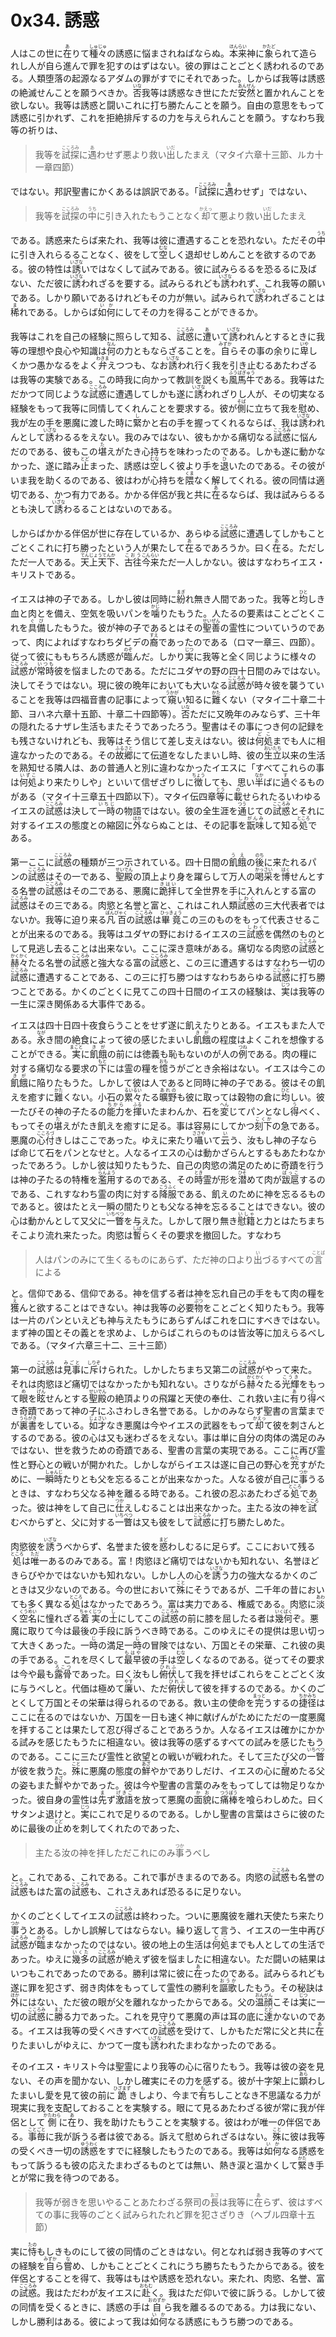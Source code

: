# 0x34. 誘惑

<article>
<section>
<p class="paragraph">人はこの世に<ruby><rb>在</rb><rp>（</rp><rt>あ</rt><rp>）</rp></ruby>りて<ruby><rb>種々</rb><rp>（</rp><rt>しゅじゅ</rt><rp>）</rp></ruby>の誘惑に悩まされねばならぬ。<ruby><rb>本来</rb><rp>（</rp><rt>ほんらい</rt><rp>）</rp></ruby>神に<ruby><rb>象</rb><rp>（</rp><rt>かたど</rt><rp>）</rp></ruby>られて造られし人が自ら進んで罪を犯すのはずはない。彼の罪はことごとく誘われるのである。人類堕落の起源なるアダムの罪がすでにそれであった。しからば我等は誘惑の絶滅せんことを願うべきか。<ruby><rb>否</rb><rp>（</rp><rt>いな</rt><rp>）</rp></ruby>我等は誘惑なき世にただ<ruby><rb>安然</rb><rp>（</rp><rt>あんぜん</rt><rp>）</rp></ruby>と置かれんことを欲しない。我等は誘惑と闘いこれに打ち勝たんことを願う。自由の意思をもって誘惑に引かれず、これを拒絶排斥するの力を与えられんことを願う。すなわち我等の祈りは、</p>

<blockquote>
我等を<ruby><rb>試探</rb><rp>（</rp><rt>こころみ</rt><rp>）</rp></ruby>に<ruby><rb>遇</rb><rp>（</rp><rt>あ</rt><rp>）</rp></ruby>わせず悪より救い<ruby><rb>出</rb><rp>（</rp><rt>いだ</rt><rp>）</rp></ruby>したまえ（マタイ六章十三節、ルカ十一章四節）
</blockquote>

<p>ではない。邦訳聖書にかくあるは誤訳である。「<ruby><rb>試探</rb><rp>（</rp><rt>こころみ</rt><rp>）</rp></ruby>に<ruby><rb>遇</rb><rp>（</rp><rt>あ</rt><rp>）</rp></ruby>わせず」ではない、</p>

<blockquote>
我等を<ruby><rb>試探</rb><rp>（</rp><rt>こころみ</rt><rp>）</rp></ruby>の<ruby><rb>中</rb><rp>（</rp><rt>うち</rt><rp>）</rp></ruby>に引き入れたもうことなく<ruby><rb>却</rb><rp>（</rp><rt>かえっ</rt><rp>）</rp></ruby>て悪より救い<ruby><rb>出</rb><rp>（</rp><rt>いだ</rt><rp>）</rp></ruby>したまえ
</blockquote>

<p>である。誘惑来たらば来たれ、我等は彼に遭遇することを恐れない。ただその<ruby><rb>中</rb><rp>（</rp><rt>うち</rt><rp>）</rp></ruby>に引き入れらるることなく、彼をして<ruby><rb>空</rb><rp>（</rp><rt>むな</rt><rp>）</rp></ruby>しく退却せしめんことを欲するのである。彼の特性は<ruby><rb>誘</rb><rp>（</rp><rt>いざな</rt><rp>）</rp></ruby>いではなくして試みである。彼に試みらるるを恐るるに及ばない、ただ彼に<ruby><rb>誘</rb><rp>（</rp><rt>いざな</rt><rp>）</rp></ruby>われざるを要する。試みらるれども<ruby><rb>誘</rb><rp>（</rp><rt>いざな</rt><rp>）</rp></ruby>われず、これ我等の願いである。しかり願いであるけれどもその力が無い。試みられて<ruby><rb>誘</rb><rp>（</rp><rt>いざな</rt><rp>）</rp></ruby>われざることは<ruby><rb>稀</rb><rp>（</rp><rt>ま</rt><rp>）</rp></ruby>れである。しからば<ruby><rb>如何</rb><rp>（</rp><rt>いか</rt><rp>）</rp></ruby>にしてその力を得ることができるか。</p>

<p class="paragraph">我等はこれを自己の経験に照らして知る、<ruby><rb>試惑</rb><rp>（</rp><rt>こころみ</rt><rp>）</rp></ruby>に<ruby><rb>遭</rb><rp>（</rp><rt>あ</rt><rp>）</rp></ruby>いて<ruby><rb>誘</rb><rp>（</rp><rt>いざな</rt><rp>）</rp></ruby>われんとするときに我等の理想や良心や知識は<ruby><rb>何</rb><rp>（</rp><rt>なん</rt><rp>）</rp></ruby>の力ともならざることを。<ruby><rb>自</rb><rp>（</rp><rt>みずか</rt><rp>）</rp></ruby>らその事の余りに<ruby><rb>卑</rb><rp>（</rp><rt>いや</rt><rp>）</rp></ruby>しくかつ愚かなるをよく<ruby><rb>弁</rb><rp>（</rp><rt>わきま</rt><rp>）</rp></ruby>えつつも、なお<ruby><rb>誘</rb><rp>（</rp><rt>いざな</rt><rp>）</rp></ruby>われ行く我を引き止むるあたわざるは我等の実験である。この時我に向かって教訓を説くも<ruby><rb>風馬牛</rb><rp>（</rp><rt>ふうばぎゅう</rt><rp>）</rp></ruby>である。我等はただかつて同じような<ruby><rb>試惑</rb><rp>（</rp><rt>こころみ</rt><rp>）</rp></ruby>に遭遇してしかも遂に<ruby><rb>誘</rb><rp>（</rp><rt>いざな</rt><rp>）</rp></ruby>われざりし人が、その切実なる経験をもって我等に同情してくれんことを要求する。彼が<ruby><rb>側</rb><rp>（</rp><rt>そば</rt><rp>）</rp></ruby>に立ちて我を慰め、我が左の手を悪魔に渡した時に<ruby><rb>緊</rb><rp>（</rp><rt>し</rt><rp>）</rp></ruby>かと右の手を握ってくれるならば、我は<ruby><rb>誘</rb><rp>（</rp><rt>いざな</rt><rp>）</rp></ruby>われんとして<ruby><rb>誘</rb><rp>（</rp><rt>いざな</rt><rp>）</rp></ruby>わるるをえない。我のみではない、彼もかかる痛切なる<ruby><rb>試惑</rb><rp>（</rp><rt>こころみ</rt><rp>）</rp></ruby>に悩んだのである、彼もこの<ruby><rb>堪</rb><rp>（</rp><rt>た</rt><rp>）</rp></ruby>えがたき心持ちを味わったのである。しかも遂に動かなかった、遂に踏み<ruby><rb>止</rb><rp>（</rp><rt>とど</rt><rp>）</rp></ruby>まった、誘惑は<ruby><rb>空</rb><rp>（</rp><rt>むな</rt><rp>）</rp></ruby>しく彼より手を<ruby><rb>退</rb><rp>（</rp><rt>ひ</rt><rp>）</rp></ruby>いたのである。その彼がいま我を助くるのである、彼はわが心持ちを<ruby><rb>隈</rb><rp>（</rp><rt>くま</rt><rp>）</rp></ruby>なく解してくれる。彼の同情は適切である、かつ有力である。かかる伴侶が我と共に<ruby><rb>在</rb><rp>（</rp><rt>あ</rt><rp>）</rp></ruby>るならば、我は試みらるるとも決して<ruby><rb>誘</rb><rp>（</rp><rt>いざな</rt><rp>）</rp></ruby>わるることはないのである。</p>

<p class="paragraph">しからばかかる伴侶が世に存在しているか、あらゆる<ruby><rb>試惑</rb><rp>（</rp><rt>こころみ</rt><rp>）</rp></ruby>に遭遇してしかもことごとくこれに打ち勝ったという人が果たして<ruby><rb>在</rb><rp>（</rp><rt>あ</rt><rp>）</rp></ruby>るであろうか。曰く<ruby><rb>在</rb><rp>（</rp><rt>あ</rt><rp>）</rp></ruby>る。ただしただ一人である。<ruby><rb>天上天下</rb><rp>（</rp><rt>てんじょうてんか</rt><rp>）</rp></ruby>、<ruby><rb>古往</rb><rp>（</rp><rt>こおう</rt><rp>）</rp></ruby><ruby><rb>今来</rb><rp>（</rp><rt>こんらい</rt><rp>）</rp></ruby>ただ一人しかない。彼はすなわちイエス・キリストである。</p>

<p class="paragraph">イエスは神の子である。しかし彼は同時に<ruby><rb>紛</rb><rp>（</rp><rt>まぎ</rt><rp>）</rp></ruby>れ無き人間であった。我等と<ruby><rb>均</rb><rp>（</rp><rt>ひと</rt><rp>）</rp></ruby>しき血と肉とを備え、空気を吸いパンを<ruby><rb>噛</rb><rp>（</rp><rt>かじ</rt><rp>）</rp></ruby>りたもうた。人たるの要素はことごとくこれを<ruby><rb>具備</rb><rp>（</rp><rt>ぐび</rt><rp>）</rp></ruby>したもうた。彼が神の子であるとはその<ruby><rb>聖善</rb><rp>（</rp><rt>せいぜん</rt><rp>）</rp></ruby>の霊性についていうのであって、肉によればすなわちダビデの<ruby><rb>裔</rb><rp>（</rp><rt>すえ</rt><rp>）</rp></ruby>であったのである（ロマ一章三、四節）。従って彼にももちろん誘惑が<ruby><rb>臨</rb><rp>（</rp><rt>のぞ</rt><rp>）</rp></ruby>んだ。しかり<ruby><rb>実</rb><rp>（</rp><rt>じつ</rt><rp>）</rp></ruby>に我等と全く同じように様々の<ruby><rb>試惑</rb><rp>（</rp><rt>こころみ</rt><rp>）</rp></ruby>が<ruby><rb>常時</rb><rp>（</rp><rt>いつも</rt><rp>）</rp></ruby>彼を悩ましたのである。ただにユダヤの野の四十日間のみではない。決してそうではない。現に彼の晩年においても大いなる<ruby><rb>試惑</rb><rp>（</rp><rt>こころみ</rt><rp>）</rp></ruby>が時々彼を襲うていることを我等は四福音書の記事によって<ruby><rb>窺</rb><rp>（</rp><rt>うかが</rt><rp>）</rp></ruby>い知るに<ruby><rb>難</rb><rp>（</rp><rt>かた</rt><rp>）</rp></ruby>くない（マタイ二十章二十節、ヨハネ六章十五節、十章二十四節等）。<ruby><rb>否</rb><rp>（</rp><rt>いな</rt><rp>）</rp></ruby>ただに又晩年のみならず、三十年の隠れたるナザレ生活もまたそうであったろう。聖書はその事につき何の記録をも残さないけれども、我等はそう信じて差し支えはない。彼は<ruby><rb>何処</rb><rp>（</rp><rt>どこ</rt><rp>）</rp></ruby>までも人に相違なかったのである。その<ruby><rb>故郷</rb><rp>（</rp><rt>ふるさと</rt><rp>）</rp></ruby>にて伝道をなしたまいし時、彼の<ruby><rb>生立</rb><rp>（</rp><rt>おいたち</rt><rp>）</rp></ruby>以来の生活を熟知せる隣人は、あの普通人と別に違わなかったイエスに「すべてこれらの事は<ruby><rb>何処</rb><rp>（</rp><rt>いずこ</rt><rp>）</rp></ruby>より来たりしや」といいて信ぜざりしに<ruby><rb>徴</rb><rp>（</rp><rt>ちょう</rt><rp>）</rp></ruby>しても、思い<ruby><rb>半</rb><rp>（</rp><rt>なか</rt><rp>）</rp></ruby>ばに<ruby><rb>過</rb><rp>（</rp><rt>す</rt><rp>）</rp></ruby>ぐるものがある（マタイ十三章五十四節以下）。マタイ伝四章<ruby><rb>等</rb><rp>（</rp><rt>とう</rt><rp>）</rp></ruby>に<ruby><rb>載</rb><rp>（</rp><rt>の</rt><rp>）</rp></ruby>せられたるいわゆるイエスの<ruby><rb>試惑</rb><rp>（</rp><rt>こころみ</rt><rp>）</rp></ruby>は決して<ruby><rb>一時</rb><rp>（</rp><rt>いちじ</rt><rp>）</rp></ruby>の物語ではない。彼の全生涯を<ruby><rb>通</rb><rp>（</rp><rt>つう</rt><rp>）</rp></ruby>じての<ruby><rb>試惑</rb><rp>（</rp><rt>こころみ</rt><rp>）</rp></ruby>とそれに対するイエスの態度との縮図に<ruby><rb>外</rb><rp>（</rp><rt>ほか</rt><rp>）</rp></ruby>ならぬことは、その記事を<ruby><rb>翫味</rb><rp>（</rp><rt>がんみ</rt><rp>）</rp></ruby>して知る<ruby><rb>処</rb><rp>（</rp><rt>ところ</rt><rp>）</rp></ruby>である。</p>

<p class="paragraph">第一ここに<ruby><rb>試惑</rb><rp>（</rp><rt>こころみ</rt><rp>）</rp></ruby>の種類が三つ示されている。四十日間の<ruby><rb>飢餓</rb><rp>（</rp><rt>うえ</rt><rp>）</rp></ruby>の<ruby><rb>後</rb><rp>（</rp><rt>のち</rt><rp>）</rp></ruby>に来たれるパンの<ruby><rb>試惑</rb><rp>（</rp><rt>こころみ</rt><rp>）</rp></ruby>はその一である、<ruby><rb>聖殿</rb><rp>（</rp><rt>せいでん</rt><rp>）</rp></ruby>の頂上より身を躍らして万人の<ruby><rb>喝采</rb><rp>（</rp><rt>かっさい</rt><rp>）</rp></ruby>を<ruby><rb>博</rb><rp>（</rp><rt>はく</rt><rp>）</rp></ruby>せんとする名誉の<ruby><rb>試惑</rb><rp>（</rp><rt>こころみ</rt><rp>）</rp></ruby>はその二である、悪魔に<ruby><rb>跪拝</rb><rp>（</rp><rt>きはい</rt><rp>）</rp></ruby>して全世界を手に入れんとする富の<ruby><rb>試惑</rb><rp>（</rp><rt>こころみ</rt><rp>）</rp></ruby>はその三である。肉慾と名誉と富と、これはこれ人類<ruby><rb>試惑</rb><rp>（</rp><rt>しわく</rt><rp>）</rp></ruby>の三大代表者ではないか。我等に迫り来る<ruby><rb>凡百</rb><rp>（</rp><rt>ぼんびゃく</rt><rp>）</rp></ruby>の<ruby><rb>試惑</rb><rp>（</rp><rt>こころみ</rt><rp>）</rp></ruby>は<ruby><rb>畢竟</rb><rp>（</rp><rt>ひっきょう</rt><rp>）</rp></ruby>この三のものをもって代表させることが出来るのである。我等はユダヤの野におけるイエスの三<ruby><rb>試惑</rb><rp>（</rp><rt>しわく</rt><rp>）</rp></ruby>を偶然のものとして見逃し去ることは出来ない。ここに深き意味がある。痛切なる肉慾の<ruby><rb>試惑</rb><rp>（</rp><rt>こころみ</rt><rp>）</rp></ruby>と<ruby><rb>赫々</rb><rp>（</rp><rt>かくかく</rt><rp>）</rp></ruby>たる名誉の<ruby><rb>試惑</rb><rp>（</rp><rt>こころみ</rt><rp>）</rp></ruby>と強大なる富の<ruby><rb>試惑</rb><rp>（</rp><rt>こころみ</rt><rp>）</rp></ruby>と、この三に遭遇するはすなわち一切の<ruby><rb>試惑</rb><rp>（</rp><rt>こころみ</rt><rp>）</rp></ruby>に遭遇することである、この三に打ち勝つはすなわちあらゆる<ruby><rb>試惑</rb><rp>（</rp><rt>こころみ</rt><rp>）</rp></ruby>に打ち勝つことである。かくのごとくに見てこの四十日間のイエスの経験は、<ruby><rb>実</rb><rp>（</rp><rt>じつ</rt><rp>）</rp></ruby>は我等の一生に深き関係ある大事件である。</p>

<p class="paragraph">イエスは四十日四十夜食らうことをせず遂に飢えたりとある。イエスもまた人である。<ruby><rb>永</rb><rp>（</rp><rt>なが</rt><rp>）</rp></ruby>き間の絶食によって彼の感じたまいし<ruby><rb>飢餓</rb><rp>（</rp><rt>きが</rt><rp>）</rp></ruby>の程度はよくこれを想像することができる。<ruby><rb>実</rb><rp>（</rp><rt>まこと</rt><rp>）</rp></ruby>に<ruby><rb>飢餓</rb><rp>（</rp><rt>きが</rt><rp>）</rp></ruby>の前には徳義も恥もないのが人の<ruby><rb>例</rb><rp>（</rp><rt>つね</rt><rp>）</rp></ruby>である。肉の糧に対する痛切なる要求の<ruby><rb>下</rb><rp>（</rp><rt>もと</rt><rp>）</rp></ruby>には霊の糧を<ruby><rb>憶</rb><rp>（</rp><rt>おも</rt><rp>）</rp></ruby>うがごとき余裕はない。イエスは今この<ruby><rb>飢餓</rb><rp>（</rp><rt>きが</rt><rp>）</rp></ruby>に陥りたもうた。しかして彼は人であると同時に神の子である。彼はその飢えを癒すに<ruby><rb>難</rb><rp>（</rp><rt>かた</rt><rp>）</rp></ruby>くない。小石の<ruby><rb>累々</rb><rp>（</rp><rt>るいるい</rt><rp>）</rp></ruby>たる<ruby><rb>曠野</rb><rp>（</rp><rt>あれの</rt><rp>）</rp></ruby>も彼に取っては穀物の倉に<ruby><rb>均</rb><rp>（</rp><rt>ひと</rt><rp>）</rp></ruby>しい。彼一たびその神の子たるの<ruby><rb>能力</rb><rp>（</rp><rt>ちから</rt><rp>）</rp></ruby>を<ruby><rb>揮</rb><rp>（</rp><rt>ふる</rt><rp>）</rp></ruby>いたまわんか、石を<ruby><rb>変</rb><rp>（</rp><rt>へん</rt><rp>）</rp></ruby>じてパンとなし<ruby><rb>得</rb><rp>（</rp><rt>う</rt><rp>）</rp></ruby>べく、もってその<ruby><rb>堪</rb><rp>（</rp><rt>た</rt><rp>）</rp></ruby>えがたき飢えを癒すに足る。事は容易にしてかつ<ruby><rb>刻下</rb><rp>（</rp><rt>こくか</rt><rp>）</rp></ruby>の急である。悪魔の<ruby><rb>心付</rb><rp>（</rp><rt>こころづ</rt><rp>）</rp></ruby>きしはここであった。ゆえに来たり<ruby><rb>囁</rb><rp>（</rp><rt>ささや</rt><rp>）</rp></ruby>いて<ruby><rb>云</rb><rp>（</rp><rt>い</rt><rp>）</rp></ruby>う、汝もし神の子ならば命じて石をパンとなせと。人なるイエスの心は動かざらんとするもあたわなかったであろう。しかし彼は知りたもうた、自己の肉慾の満足のために奇蹟を行うは神の子たるの特権を<ruby><rb>濫用</rb><rp>（</rp><rt>らんよう</rt><rp>）</rp></ruby>するのである、その<ruby><rb>時</rb><rp>（</rp><rt>とき</rt><rp>）</rp></ruby>霊が形を<ruby><rb>潜</rb><rp>（</rp><rt>ひそ</rt><rp>）</rp></ruby>めて肉が<ruby><rb>跋扈</rb><rp>（</rp><rt>ばっこ</rt><rp>）</rp></ruby>するのである、これすなわち霊の肉に対する<ruby><rb>降服</rb><rp>（</rp><rt>こうふく</rt><rp>）</rp></ruby>である、飢えのために神を忘るるものであると。彼はたとえ一瞬の間たりとも父なる神を忘るることはできない。彼の心は動かんとして又父に<ruby><rb>一瞥</rb><rp>（</rp><rt>いちべつ</rt><rp>）</rp></ruby>を与えた。しかして限り無き<ruby><rb>慰籍</rb><rp>（</rp><rt>いしゃ</rt><rp>）</rp></ruby>と力とはたちまちそこより流れ来たった。肉慾は<ruby><rb>暫</rb><rp>（</rp><rt>しば</rt><rp>）</rp></ruby>らくその要求を撤回した。すなわち</p>

<blockquote>
人はパンのみにて生くるものにあらず、ただ神の口より<ruby><rb>出</rb><rp>（</rp><rt>い</rt><rp>）</rp></ruby>づるすべての<ruby><rb>言</rb><rp>（</rp><rt>ことば</rt><rp>）</rp></ruby>による
</blockquote>

<p>と。信仰である、信仰である。神を信ずる者は神を忘れ自己の手をもて肉の糧を<ruby><rb>獲</rb><rp>（</rp><rt>え</rt><rp>）</rp></ruby>んと欲することはできない。神は我等の必要<ruby><rb>物</rb><rp>（</rp><rt>ぶつ</rt><rp>）</rp></ruby>をことごとく知りたもう。我等は一片のパンといえども神与えたもうにあらずんばこれを口にすべきではない。まず神の国とその義とを求めよ、しからばこれらのものは皆汝等に加えらるべしである。（マタイ六章三十二、三十三節）</p>

<p class="paragraph">第一の<ruby><rb>試惑</rb><rp>（</rp><rt>こころみ</rt><rp>）</rp></ruby>は<ruby><rb>見事</rb><rp>（</rp><rt>みごと</rt><rp>）</rp></ruby>に<ruby><rb>斥</rb><rp>（</rp><rt>しりぞ</rt><rp>）</rp></ruby>けられた。しかしたちまち又第二の<ruby><rb>試惑</rb><rp>（</rp><rt>こころみ</rt><rp>）</rp></ruby>がやって来た。それは肉慾ほど痛切ではなかったかも知れない。さりながら<ruby><rb>赫々</rb><rp>（</rp><rt>かくかく</rt><rp>）</rp></ruby>たる<ruby><rb>光輝</rb><rp>（</rp><rt>こうき</rt><rp>）</rp></ruby>をもって<ruby><rb>眼</rb><rp>（</rp><rt>め</rt><rp>）</rp></ruby>を<ruby><rb>眩</rb><rp>（</rp><rt>げん</rt><rp>）</rp></ruby>せんとする<ruby><rb>聖殿</rb><rp>（</rp><rt>せいでん</rt><rp>）</rp></ruby>の絶頂よりの飛躍と天使の奉仕、これ救い主に<ruby><rb>有</rb><rp>（</rp><rt>あ</rt><rp>）</rp></ruby>り<ruby><rb>得</rb><rp>（</rp><rt>う</rt><rp>）</rp></ruby>べき奇蹟であって神の子にふさわしき名誉である。しかのみならず聖書の言葉までが<ruby><rb>裏書</rb><rp>（</rp><rt>うらがき</rt><rp>）</rp></ruby>をしている。<ruby><rb>如才</rb><rp>（</rp><rt>じょさい</rt><rp>）</rp></ruby>なき悪魔は今やイエスの武器をもって<ruby><rb>却</rb><rp>（</rp><rt>かえっ</rt><rp>）</rp></ruby>て彼を刺さんとするのである。彼の心は又も迷わざるをえない。事は単に自分の肉体の満足のみではない、世を救うための奇蹟である、聖書の言葉の実現である。ここに再び霊性と野心との戦いが開かれた。しかしながらイエスは遂に自己の野心を<ruby><rb>充</rb><rp>（</rp><rt>みた</rt><rp>）</rp></ruby>すがために、一<ruby><rb>瞬時</rb><rp>（</rp><rt>しゅんじ</rt><rp>）</rp></ruby>たりとも父を忘るることが出来なかった。人なる彼が自己に<ruby><rb>事</rb><rp>（</rp><rt>つか</rt><rp>）</rp></ruby>うるときは、すなわち父なる神を離るる時である。これ彼の忍ぶあたわざる<ruby><rb>処</rb><rp>（</rp><rt>ところ</rt><rp>）</rp></ruby>であった。彼は神をして自己に<ruby><rb>仕</rb><rp>（</rp><rt>つか</rt><rp>）</rp></ruby>えしむることは出来なかった。主たる汝の神を<ruby><rb>試</rb><rp>（</rp><rt>こころ</rt><rp>）</rp></ruby>むべからずと、父に対する<ruby><rb>一瞥</rb><rp>（</rp><rt>いちべつ</rt><rp>）</rp></ruby>は又も彼をして<ruby><rb>試惑</rb><rp>（</rp><rt>こころみ</rt><rp>）</rp></ruby>に打ち勝たしめた。</p>

<p class="paragraph">肉慾彼を<ruby><rb>誘</rb><rp>（</rp><rt>いざな</rt><rp>）</rp></ruby>うべからず、名誉また彼を<ruby><rb>惑</rb><rp>（</rp><rt>まど</rt><rp>）</rp></ruby>わしむるに足らず。ここにおいて残る<ruby><rb>処</rb><rp>（</rp><rt>ところ</rt><rp>）</rp></ruby>は<ruby><rb>唯</rb><rp>（</rp><rt>ただ</rt><rp>）</rp></ruby>一あるのみである。富！肉慾ほど痛切ではないかも知れない、名誉ほどきらびやかではないかも知れない。しかし人の心を<ruby><rb>誘</rb><rp>（</rp><rt>いざな</rt><rp>）</rp></ruby>う力の強大なるかくのごときは又少ないのである。今の世において<ruby><rb>殊</rb><rp>（</rp><rt>こと</rt><rp>）</rp></ruby>にそうであるが、二千年の昔においても多く異なる<ruby><rb>処</rb><rp>（</rp><rt>ところ</rt><rp>）</rp></ruby>はなかったであろう。富は実力である、権威である。肉慾に<ruby><rb>淡</rb><rp>（</rp><rt>あわ</rt><rp>）</rp></ruby>く<ruby><rb>空名</rb><rp>（</rp><rt>くうめい</rt><rp>）</rp></ruby>に憧れざる<ruby><rb>着実</rb><rp>（</rp><rt>ちゃくじつ</rt><rp>）</rp></ruby>の<ruby><rb>士</rb><rp>（</rp><rt>し</rt><rp>）</rp></ruby>にしてこの<ruby><rb>試惑</rb><rp>（</rp><rt>こころみ</rt><rp>）</rp></ruby>の前に膝を屈したる者は<ruby><rb>幾何</rb><rp>（</rp><rt>いくばく</rt><rp>）</rp></ruby>ぞ。悪魔に取りて今は最後の手段に訴うべき時である。このゆえにその提供は思い切って大きくあった。一<ruby><rb>時</rb><rp>（</rp><rt>じ</rt><rp>）</rp></ruby>の満足一<ruby><rb>時</rb><rp>（</rp><rt>じ</rt><rp>）</rp></ruby>の冒険ではない、万国とその栄華、これ彼の奥の手である。これを尽くして<ruby><rb>最早</rb><rp>（</rp><rt>もはや</rt><rp>）</rp></ruby>彼の手は<ruby><rb>空</rb><rp>（</rp><rt>むな</rt><rp>）</rp></ruby>しくなるのである。従ってその要求は今や最も<ruby><rb>露骨</rb><rp>（</rp><rt>ろこつ</rt><rp>）</rp></ruby>であった。曰く汝もし<ruby><rb>俯伏</rb><rp>（</rp><rt>ひれふ</rt><rp>）</rp></ruby>して我を拝せばこれらをことごとく汝に与うべしと。代価は極めて<ruby><rb>廉</rb><rp>（</rp><rt>やす</rt><rp>）</rp></ruby>い、ただ<ruby><rb>俯伏</rb><rp>（</rp><rt>ひれふ</rt><rp>）</rp></ruby>して彼を拝するのである。かくのごとくして万国とその栄華は得られるのである。救い主の使命を<ruby><rb>完</rb><rp>（</rp><rt>まっと</rt><rp>）</rp></ruby>うするの<ruby><rb>捷径</rb><rp>（</rp><rt>ちかみち</rt><rp>）</rp></ruby>はここに<ruby><rb>在</rb><rp>（</rp><rt>あ</rt><rp>）</rp></ruby>るのではないか、万国を一日も速く神に献げんがためにただの一度悪魔を拝することは果たして忍び得ざることであろうか。人なるイエスは確かにかかる試みを感じたもうたに相違ない。彼は我等の感ずるすべての試みを感じたもうのである。ここに三たび霊性と欲望との戦いが戦われた。そして三たび父の<ruby><rb>一瞥</rb><rp>（</rp><rt>いちべつ</rt><rp>）</rp></ruby>が彼を救うた。<ruby><rb>殊</rb><rp>（</rp><rt>こと</rt><rp>）</rp></ruby>に悪魔の態度の<ruby><rb>鮮</rb><rp>（</rp><rt>あざ</rt><rp>）</rp></ruby>やかでありしだけ、イエスの心に<ruby><rb>醒</rb><rp>（</rp><rt>さ</rt><rp>）</rp></ruby>めたる父の姿もまた<ruby><rb>鮮</rb><rp>（</rp><rt>あざ</rt><rp>）</rp></ruby>やかであった。彼は今や聖書の言葉のみをもってしては物足りなかった。彼自身の霊性は<ruby><rb>先</rb><rp>（</rp><rt>ま</rt><rp>）</rp></ruby>ず<ruby><rb>激語</rb><rp>（</rp><rt>げきご</rt><rp>）</rp></ruby>を放って悪魔の<ruby><rb>面貌</rb><rp>（</rp><rt>かお</rt><rp>）</rp></ruby>に<ruby><rb>痛棒</rb><rp>（</rp><rt>つうぼう</rt><rp>）</rp></ruby>を喰らわしめた。曰くサタンよ退けと。<ruby><rb>実</rb><rp>（</rp><rt>じつ</rt><rp>）</rp></ruby>にこれで足りるのである。しかし聖書の言葉はさらに彼のために最後の<ruby><rb>止</rb><rp>（</rp><rt>とど</rt><rp>）</rp></ruby>めを刺してくれたのであった、</p>

<blockquote>
主たる汝の神を拝しただこれにのみ<ruby><rb>事</rb><rp>（</rp><rt>つか</rt><rp>）</rp></ruby>うべし
</blockquote>

<p>と。これである、これである。これで事がきまるのである。肉慾の<ruby><rb>試惑</rb><rp>（</rp><rt>こころみ</rt><rp>）</rp></ruby>も名誉の<ruby><rb>試惑</rb><rp>（</rp><rt>こころみ</rt><rp>）</rp></ruby>もはた富の<ruby><rb>試惑</rb><rp>（</rp><rt>こころみ</rt><rp>）</rp></ruby>も、これさえあれば恐るるに足りない。</p>

<p class="paragraph">かくのごとくしてイエスの<ruby><rb>試惑</rb><rp>（</rp><rt>こころみ</rt><rp>）</rp></ruby>は終わった。ついに悪魔彼を離れ天使たち来たり<ruby><rb>事</rb><rp>（</rp><rt>つか</rt><rp>）</rp></ruby>うとある。しかし誤解してはならない。繰り返して言う、イエスの一生中再び<ruby><rb>試惑</rb><rp>（</rp><rt>こころみ</rt><rp>）</rp></ruby>が<ruby><rb>臨</rb><rp>（</rp><rt>のぞ</rt><rp>）</rp></ruby>まなかったのではない。彼の地上の生活は<ruby><rb>何処</rb><rp>（</rp><rt>どこ</rt><rp>）</rp></ruby>までも人としての生活であった。ゆえに<ruby><rb>幾多</rb><rp>（</rp><rt>いくた</rt><rp>）</rp></ruby>の<ruby><rb>試惑</rb><rp>（</rp><rt>こころみ</rt><rp>）</rp></ruby>が絶えず彼を悩ましたに相違ない。ただ闘いの結果はいつもこれであったのである。勝利は常に彼に<ruby><rb>在</rb><rp>（</rp><rt>あ</rt><rp>）</rp></ruby>ったのである。試みらるれども遂に罪を犯さず、弱き肉体をもってして霊性の勝利を<ruby><rb>謳歌</rb><rp>（</rp><rt>おうか</rt><rp>）</rp></ruby>したもう。その秘訣は<ruby><rb>外</rb><rp>（</rp><rt>ほか</rt><rp>）</rp></ruby>にはない、ただ彼の眼が父を離れなかったからである。父の<ruby><rb>温顔</rb><rp>（</rp><rt>おんがん</rt><rp>）</rp></ruby>こそは<ruby><rb>実</rb><rp>（</rp><rt>じつ</rt><rp>）</rp></ruby>に一切の<ruby><rb>試惑</rb><rp>（</rp><rt>こころみ</rt><rp>）</rp></ruby>に<ruby><rb>勝</rb><rp>（</rp><rt>まさ</rt><rp>）</rp></ruby>る力であった。これを見守りて悪魔の声は耳の底に<ruby><rb>達</rb><rp>（</rp><rt>とど</rt><rp>）</rp></ruby>かないのである。イエスは我等の受くべきすべての<ruby><rb>試惑</rb><rp>（</rp><rt>こころみ</rt><rp>）</rp></ruby>を受けて、しかもただ常に父と共に<ruby><rb>在</rb><rp>（</rp><rt>あ</rt><rp>）</rp></ruby>りたまいしがゆえに、かつて一度も<ruby><rb>誘</rb><rp>（</rp><rt>いざな</rt><rp>）</rp></ruby>われたまわなかったのである。</p>

<p class="paragraph">そのイエス・キリスト今は聖霊により我等の心に宿りたもう。我等は彼の姿を見ない、その声を聞かない、しかし確実にその力を感ずる。彼が十字架上に<ruby><rb>顕</rb><rp>（</rp><rt>あら</rt><rp>）</rp></ruby>わしたまいし愛を見て彼の前に<ruby><rb>跪</rb><rp>（</rp><rt>ひざまず</rt><rp>）</rp></ruby>きしより、今まで<ruby><rb>有</rb><rp>（</rp><rt>も</rt><rp>）</rp></ruby>ちしことなき不思議なる力が現実に我を支配しておることを実験する。眼にて見るあたわざる彼が常に我が伴侶として<ruby><rb>側</rb><rp>（</rp><rt>かたわら</rt><rp>）</rp></ruby>に<ruby><rb>在</rb><rp>（</rp><rt>あ</rt><rp>）</rp></ruby>り、我を助けたもうことを実験する。彼はわが唯一の伴侶である。<ruby><rb>事毎</rb><rp>（</rp><rt>ことごと</rt><rp>）</rp></ruby>に我が訴うる者は彼である。訴えて慰められざるはない。<ruby><rb>殊</rb><rp>（</rp><rt>こと</rt><rp>）</rp></ruby>に彼は我等の受くべき一切の<ruby><rb>誘惑</rb><rp>（</rp><rt>ゆうわく</rt><rp>）</rp></ruby>をすでに経験したもうたのである。我等は<ruby><rb>如何</rb><rp>（</rp><rt>いか</rt><rp>）</rp></ruby>なる誘惑をもって訴うるも彼の応えたまわざるものとては無い、熱き涙と温かくして<ruby><rb>緊</rb><rp>（</rp><rt>かた</rt><rp>）</rp></ruby>き手とが常に我を待つのである。</p>

<blockquote>
我等が弱きを思いやることあたわざる祭司の<ruby><rb>長</rb><rp>（</rp><rt>おさ</rt><rp>）</rp></ruby>は我等に<ruby><rb>在</rb><rp>（</rp><rt>あ</rt><rp>）</rp></ruby>らず、彼はすべての事に我等のごとく試みられたれど罪を犯さざりき（へブル四章十五節）
</blockquote>

<p class="paragraph">実に<ruby><rb>恃</rb><rp>（</rp><rt>たの</rt><rp>）</rp></ruby>もしきものにして彼の同情のごときはない。何となれば弱き我等のすべての経験を<ruby><rb>自</rb><rp>（</rp><rt>みずか</rt><rp>）</rp></ruby>ら<ruby><rb>嘗</rb><rp>（</rp><rt>な</rt><rp>）</rp></ruby>め、しかもことごとくこれにうち勝ちたもうたからである。彼を伴侶とすることを得て、我等はもはや誘惑を恐れない。来たれ、肉慾、名誉、富の<ruby><rb>試惑</rb><rp>（</rp><rt>こころみ</rt><rp>）</rp></ruby>。我はただわが友イエスに<ruby><rb>赴</rb><rp>（</rp><rt>おもむ</rt><rp>）</rp></ruby>く。我はただ仰いで彼に訴うる。しかして彼の同情を受くるときに、誘惑の手は<ruby><rb>自</rb><rp>（</rp><rt>おのずか</rt><rp>）</rp></ruby>ら我を離るるのである。力は我にない、しかし勝利はある。彼によって我は<ruby><rb>如何</rb><rp>（</rp><rt>いか</rt><rp>）</rp></ruby>なる誘惑にもうち勝つのである。</p>
</section>
</article>